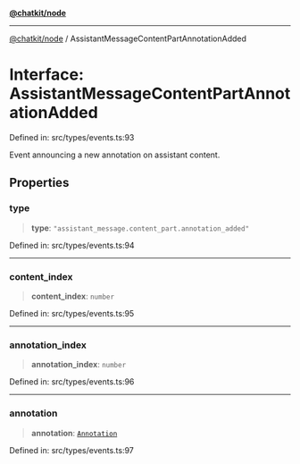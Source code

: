 [**@chatkit/node**](../README.md)

***

[@chatkit/node](../README.md) / AssistantMessageContentPartAnnotationAdded

# Interface: AssistantMessageContentPartAnnotationAdded

Defined in: src/types/events.ts:93

Event announcing a new annotation on assistant content.

## Properties

### type

> **type**: `"assistant_message.content_part.annotation_added"`

Defined in: src/types/events.ts:94

***

### content\_index

> **content\_index**: `number`

Defined in: src/types/events.ts:95

***

### annotation\_index

> **annotation\_index**: `number`

Defined in: src/types/events.ts:96

***

### annotation

> **annotation**: [`Annotation`](Annotation.md)

Defined in: src/types/events.ts:97
